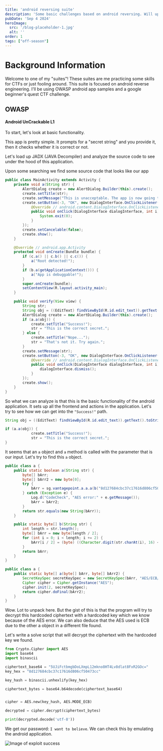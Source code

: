 ```yaml
---
title: 'android reversing suite'
description: 'Some basic challenges based on android reversing. Will update as I solve more challenges'
pubDate: 'Sep 4 2024'
heroImage: 
  src: '/blog-placeholder-1.jpg'
  alt: ''
order: 1
tags: ["off-season"]
---
```


# Background Information

Welcome to one of my "suites"! These suites are me practicing some skills for CTFs or just fooling around. This suite is focused on android reverse engineering. I'll be using OWASP android app samples and a google beginner's quest CTF challenge.

## OWASP
#### Android UnCrackable L1 

To start, let's look at basic functionality. 

This app is pretty simple. It prompts for a "secret string" and you provide it, then it checks whether it is correct or not.

Let's load up JADX (JAVA Decompiler) and analyze the source code to see under the hood of this application.

Upon some searching we find some source code that looks like our app

```java
public class MainActivity extends Activity {
    private void a(String str) {
        AlertDialog create = new AlertDialog.Builder(this).create();
        create.setTitle(str);
        create.setMessage("This is unacceptable. The app is now going to exit.");
        create.setButton(-3, "OK", new DialogInterface.OnClickListener() { // from class: sg.vantagepoint.uncrackable1.MainActivity.1
            @Override // android.content.DialogInterface.OnClickListener
            public void onClick(DialogInterface dialogInterface, int i) {
                System.exit(0);
            }
        });
        create.setCancelable(false);
        create.show();
    }

    @Override // android.app.Activity
    protected void onCreate(Bundle bundle) {
        if (c.a() || c.b() || c.c()) {
            a("Root detected!");
        }
        if (b.a(getApplicationContext())) {
            a("App is debuggable!");
        }
        super.onCreate(bundle);
        setContentView(R.layout.activity_main);
    }

    public void verify(View view) {
        String str;
        String obj = ((EditText) findViewById(R.id.edit_text)).getText().toString();
        AlertDialog create = new AlertDialog.Builder(this).create();
        if (a.a(obj)) {
            create.setTitle("Success!");
            str = "This is the correct secret.";
        } else {
            create.setTitle("Nope...");
            str = "That's not it. Try again.";
        }
        create.setMessage(str);
        create.setButton(-3, "OK", new DialogInterface.OnClickListener() { // from class: sg.vantagepoint.uncrackable1.MainActivity.2
            @Override // android.content.DialogInterface.OnClickListener
            public void onClick(DialogInterface dialogInterface, int i) {
                dialogInterface.dismiss();
            }
        });
        create.show();
    }
}
```

So what we can analyze is that this is the basic functionality of the android application. It sets up all the frontend and actions in the application. Let's try to see how we can get into the `"Success!"` path.

```java
String obj = ((EditText) findViewById(R.id.edit_text)).getText().toString();

if (a.a(obj)) {
            create.setTitle("Success!");
            str = "This is the correct secret.";
}
```

It seems that an `a` object and `a` method is called with the parameter that is our input. Let's try to find this `a` object.

```java
public class a {
    public static boolean a(String str) {
        byte[] bArr;
        byte[] bArr2 = new byte[0];
        try {
            bArr = sg.vantagepoint.a.a.a(b("8d127684cbc37c17616d806cf50473cc"), Base64.decode("5UJiFctbmgbDoLXmpL12mkno8HT4Lv8dlat8FxR2GOc=", 0));
        } catch (Exception e) {
            Log.d("CodeCheck", "AES error:" + e.getMessage());
            bArr = bArr2;
        }
        return str.equals(new String(bArr));
    }

    public static byte[] b(String str) {
        int length = str.length();
        byte[] bArr = new byte[length / 2];
        for (int i = 0; i < length; i += 2) {
            bArr[i / 2] = (byte) ((Character.digit(str.charAt(i), 16) << 4) + Character.digit(str.charAt(i + 1), 16));
        }
        return bArr;
    }
}
```
```java
public class a {
    public static byte[] a(byte[] bArr, byte[] bArr2) {
        SecretKeySpec secretKeySpec = new SecretKeySpec(bArr, "AES/ECB/PKCS7Padding");
        Cipher cipher = Cipher.getInstance("AES");
        cipher.init(2, secretKeySpec);
        return cipher.doFinal(bArr2);
    }
}
```
Wow. Lot to unpack here. But the gist of this is that the program will try to decrypt this hardcoded ciphertext with a hardcoded key which we know because of the AES error. We can also deduce that the AES used is ECB due to the other a object in a different file found.

Let's write a solve script that will decrypt the ciphertext with the hardcoded key we found.

```python
from Crypto.Cipher import AES
import base64
import binascii

ciphertext_base64 = "5UJiFctbmgbDoLXmpL12mkno8HT4Lv8dlat8FxR2GOc="  
key_hex = "8d127684cbc37c17616d806cf50473cc" 

key_hash = binascii.unhexlify(key_hex)

ciphertext_bytes = base64.b64decode(ciphertext_base64)


cipher = AES.new(key_hash, AES.MODE_ECB)

decrypted = cipher.decrypt(ciphertext_bytes)

print(decrypted.decode('utf-8'))
```

We get our password: `I want to believe`. We can check this by emulating the android application.

![Image of exploit success](/img/writeups/2024/android-suite/OWASP_level1.png)

